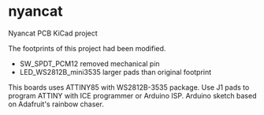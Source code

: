 # nyancat
Nyancat PCB KiCad project 

The footprints of this project had been modified.
- SW_SPDT_PCM12 removed mechanical pin
- LED_WS2812B_mini3535 larger pads than original footprint

This boards uses ATTINY85 with WS2812B-3535 package.
Use J1 pads to program ATTINY with ICE programmer or Arduino ISP.
Arduino sketch based on Adafruit's rainbow chaser.
